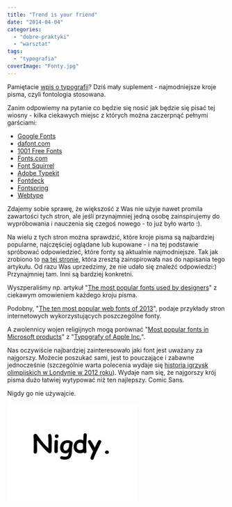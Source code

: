 ```yaml
---
title: "Trend is your friend"
date: "2014-04-04"
categories:
  - "dobre-praktyki"
  - "warsztat"
tags:
  - "typografia"
coverImage: "Fonty.jpg"
---
```


Pamiętacie [wpis o typografii](http://alistapart.com/blog/post/web-font-trends)? Dziś mały suplement - najmodniejsze kroje pisma, czyli fontologia stosowana.

Zanim odpowiemy na pytanie co będzie się nosić jak będzie się pisać tej wiosny - kilka ciekawych miejsc z których można zaczerpnąć pełnymi garściami:

- [Google Fonts](https://www.google.com/fonts#)
- [dafont.com](http://www.dafont.com/)
- [1001 Free Fonts](http://www.1001freefonts.com/)
- [Fonts.com](http://www.1001freefonts.com/)
- [Font Squirrel](http://www.fontsquirrel.com/)
- [Adobe Typekit](https://typekit.com/)
- [Fontdeck](https://typekit.com/)
- [Fontspring](https://typekit.com/)
- [Webtype](http://www.webtype.com/)

Zdajemy sobie sprawę, że większość z Was nie użyje nawet promila zawartości tych stron, ale jeśli przynajmniej jedną osobę zainspirujemy do wypróbowania i nauczenia się czegoś nowego - to już było warto :).

Na wielu z tych stron można sprawdzić, które kroje pisma są najbardziej popularne, najczęściej oglądane lub kupowane - i na tej podstawie spróbować odpowiedzieć, które fonty są aktualnie najmodniejsze. Tak jak zrobiono to [na tej stronie](http://alistapart.com/blog/post/web-font-trends), która zresztą zainspirowała nas do napisania tego artykułu. Od razu Was uprzedzimy, że nie udało się znaleźć odpowiedzi:) Przynajmniej tam. Inni są bardziej konkretni.

Wyszperaliśmy np. artykuł "[The most popular fonts used by designers](http://www.webdesignerdepot.com/2011/08/the-most-popular-fonts-used-by-designers/)" z ciekawym omowieniem każdego kroju pisma.

Podobny, "[The ten most popular web fonts of 2013](http://www.typeandgrids.com/blog/the-ten-most-popular-web-fonts-of-2013)", podaje przykłady stron internetowych wykorzystujących poszczególne fonty.

A zwolennicy wojen religijnych mogą porównać "[Most popular fonts in Microsoft products](https://www.microsoft.com/typography/fonts/popular.aspx)" z "[Typografy of Apple Inc.](http://en.wikipedia.org/wiki/Typography_of_Apple_Inc.)".

Nas oczywiście najbardziej zainteresowało jaki font jest uważany za najgorszy. Możecie poszukać sami, jest to pouczające i zabawne jednocześnie (szczególnie warta polecenia wydaje się [historia igrzysk olimpijskich w Londynie w 2012 roku](http://boingboing.net/2011/11/04/worst-fonts-ever.html)). Wydaje nam się, że najgorszy krój pisma dużo łatwiej wytypować niż ten najlepszy. Comic Sans.

Nigdy go nie używajcie.

[![ComicSans](images/ComicSans-300x225.jpg)](http://techwriter.pl/wp-content/uploads/2014/03/ComicSans.jpg)

